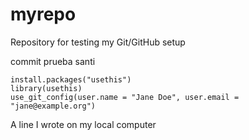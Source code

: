 # myrepo

Repository for testing my Git/GitHub setup

commit prueba santi

```{r}
install.packages("usethis")
library(usethis)
use_git_config(user.name = "Jane Doe", user.email = "jane@example.org")
```
A line I wrote on my local computer  
